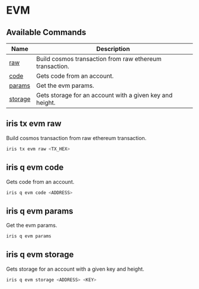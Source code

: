 # EVM

## Available Commands

| Name                           | Description                                              |
| ------------------------------ | -------------------------------------------------------- |
| [raw](#iris-tx-evm-raw)        | Build cosmos transaction from raw ethereum transaction.  |
| [code](#iris-q-evm-code)       | Gets code from an account.                               |
| [params](#iris-q-evm-params)   | Get the evm params.                                      |
| [storage](#iris-q-evm-storage) | Gets storage for an account with a given key and height. |


## iris tx evm raw

Build cosmos transaction from raw ethereum transaction.

```bash
iris tx evm raw <TX_HEX>
```

## iris q evm code

Gets code from an account.

```bash
iris q evm code <ADDRESS>
```

## iris q evm params

Get the evm params.

```bash
iris q evm params
```

## iris q evm storage

Gets storage for an account with a given key and height.

```bash
iris q evm storage <ADDRESS> <KEY>
```